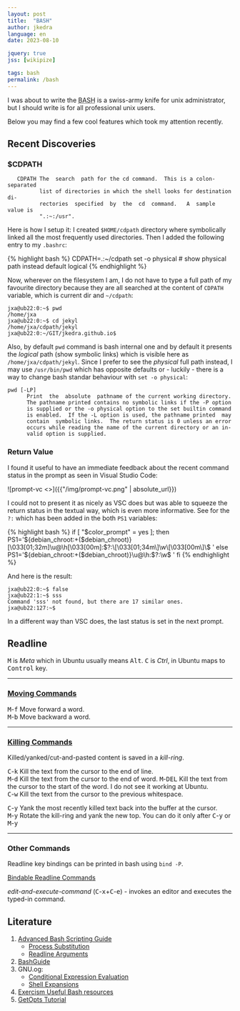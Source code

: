 ```yaml
---
layout: post
title:  "BASH"
author: jkedra
language: en
date: 2023-08-10

jquery: true
jss: [wikipize]

tags: bash
permalink: /bash
---
```


I was about to write the <abbr title="Bourne Again SHell">BASH</abbr> is a
swiss-army knife for unix administrator, but I should write is for all
professional unix users.

Below you may find a few cool features which took my attention recently.

## Recent Discoveries

### $CDPATH

       CDPATH The  search  path for the cd command.  This is a colon-separated
              list of directories in which the shell looks for destination di‐
              rectories  specified  by  the  cd  command.   A  sample value is
              ".:~:/usr".

Here is how I setup it: I created `$HOME/cdpath` directory where symbolically
linked all the most frequently used directories. Then I added the following
entry to my `.bashrc`:

{% highlight bash %}
    CDPATH=.:~/cdpath
    set -o physical # show physical path instead default logical
{% endhighlight %}

Now, wherever on the filesystem I am, I do not have to type a full path
of my favourite directory because they are all searched at the content
of `CDPATH` variable, which is current dir and `~/cdpath`:

    jxa@ub22:0:~$ pwd
    /home/jxa
    jxa@ub22:0:~$ cd jekyl
    /home/jxa/cdpath/jekyl
    jxa@ub22:0:~/GIT/jkedra.github.io$ 

Also, by default `pwd` command is bash internal one and by default it presents
the _logical_ path (show symbolic links) which is visible here as
`/home/jxa/cdpath/jekyl`. Since I prefer to see the _physical_ full path
instead, I may use `/usr/bin/pwd` which has opposite defaults or - luckily -
there is a way to change bash standar behaviour with `set -o physical`:


    pwd [-LP]
          Print  the  absolute  pathname of the current working directory.
          The pathname printed contains no symbolic links if the -P option
          is supplied or the -o physical option to the set builtin command
          is enabled.  If the -L option is used, the pathname printed  may
          contain  symbolic links.  The return status is 0 unless an error
          occurs while reading the name of the current directory or an in‐
          valid option is supplied.


### Return Value

I found it useful to have an immediate feedback about the recent command status
in the prompt as seen in Visual Studio Code:

![prompt-vc <>]({{"/img/prompt-vc.png" | absolute_url}})

I could not to present it as nicely as VSC does but was able to squeeze the
return status in the textual way, which is even more informative.  See for the
`?:` which has been added in the both `PS1` variables:

{% highlight bash %}
if [ "$color_prompt" = yes ]; then
    PS1='${debian_chroot:+($debian_chroot)}\[\033[01;32m\]\u@\h\[\033[00m\]:$?:\[\033[01;34m\]\w\[\033[00m\]\$ '
else
    PS1='${debian_chroot:+($debian_chroot)}\u@\h:$?:\w\$ '
fi
{% endhighlight %}

And here is the result:

    jxa@ub22:0:~$ false
    jxa@ub22:1:~$ sss
    Command 'sss' not found, but there are 17 similar ones.
    jxa@ub22:127:~$ 

In a different way than VSC does, the last status is set in the next prompt.



## Readline

<kbd>M</kbd> is _Meta_ which in Ubuntu usually means <kbd>Alt</kbd>.
<kbd>C</kbd> is _Ctrl_, in Ubuntu maps to <kbd>Control</kbd> key.

---
### [Moving Commands](https://www.gnu.org/software/bash/manual/html_node/Readline-Movement-Commands.html#Readline-Movement-Commands)

<kbd>M</kbd>-<kbd>f</kbd> Move forward a word.<br>
<kbd>M</kbd>-<kbd>b</kbd> Move backward a word.

---
### [Killing Commands](https://www.gnu.org/software/bash/manual/html_node/Readline-Killing-Commands.html#Readline-Killing-Commands)

Killed/yanked/cut-and-pasted content is saved in a _kill-ring_.

<kbd>C</kbd>-<kbd>k</kbd>  Kill the text from the cursor to the end of line.<br>
<kbd>M</kbd>-<kbd>d</kbd>  Kill the text from the cursor to the end of word.
<kbd>M</kbd>-<kbd>DEL</kbd> Kill the text from the cursor to the start of the word.
                            I do not see it working at Ubuntu.<br>
<kbd>C</kbd>-<kbd>w</kbd>   Kill the text from the cursor to the previous whitespace.


<kbd>C</kbd>-<kbd>y</kbd> Yank the most recently killed text back into the buffer at the cursor.<br>
<kbd>M</kbd>-<kbd>y</kbd> Rotate the kill-ring and yank the new top. You can do it only after <kbd>C</kbd>-<kbd>y</kbd> or <kbd>M</kbd>-<kbd>y</kbd>

---
### Other Commands

Readline key bindings can be printed in bash using `bind -P`.

[Bindable Readline Commands](https://www.gnu.org/software/bash/manual/html_node/Bindable-Readline-Commands.html#Bindable-Readline-Commands)

_edit-and-execute-command_ (<kbd>C</kbd>-<kbd>x</kbd>+<kbd>C</kbd>-<kbd>e</kbd>) - invokes an editor and executes the typed-in command.<br>

## Literature

1. [Advanced Bash Scripting Guide](http://tldp.org/LDP/abs/html/)
    * [Process Substitution](http://tldp.org/LDP/abs/html/process-sub.html)
    * [Readline Arguments](https://www.gnu.org/software/bash/manual/html_node/Readline-Arguments.html)
2. [BashGuide](https://mywiki.wooledge.org/BashGuide)
3. GNU.og:
    * [Conditional Expression Evaluation](https://www.gnu.org/software/bash/manual/bash.html#index-_005b_005b)
    * [Shell Expansions](https://www.gnu.org/software/bash/manual/bash.html#Shell-Expansions)
4. [Exercism Useful Bash resources](https://exercism.org/docs/tracks/bash/resources)
4. [GetOpts Tutorial](http://wiki.bash-hackers.org/howto/getopts_tutorial)


